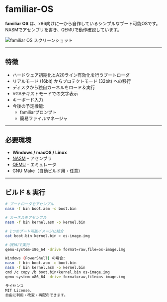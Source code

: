 # familiar-OS

**familiar OS** は、x86向けに一から自作しているシンプルなブート可能OSです。  
NASMでアセンブリを書き、QEMUで動作確認しています。

![familiar OS スクリーンショット](docs/screenshot.png)

---

## 特徴
- ハードウェア初期化とA20ライン有効化を行うブートローダ
- リアルモード (16bit) からプロテクトモード (32bit) への移行
- ディスクから独自カーネルをロード＆実行
- VGAテキストモードでの文字表示
- キーボード入力
- 今後の予定機能:
  - familiarプロンプト
  - 簡易ファイルマネージャ

---

## 必要環境
- **Windows / macOS / Linux**
- [NASM](https://www.nasm.us/) – アセンブラ
- [QEMU](https://www.qemu.org/) – エミュレータ
- GNU Make（自動ビルド用・任意）

---

## ビルド & 実行
```bash
# ブートローダをアセンブル
nasm -f bin boot.asm -o boot.bin

# カーネルをアセンブル
nasm -f bin kernel.asm -o kernel.bin

# 1つのブート可能イメージに結合
cat boot.bin kernel.bin > os-image.img

# QEMUで実行
qemu-system-x86_64 -drive format=raw,file=os-image.img

Windows (PowerShell) の場合:
nasm -f bin boot.asm -o boot.bin
nasm -f bin kernel.asm -o kernel.bin
cmd /c copy /b boot.bin+kernel.bin os-image.img
qemu-system-x86_64 -drive format=raw,file=os-image.img

ライセンス
MIT License.
自由に利用・改変・再配布できます。